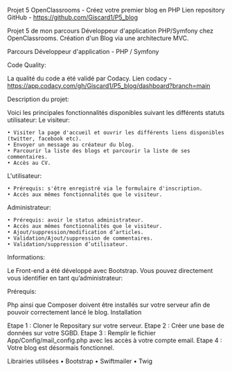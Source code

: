 Projet 5 OpenClassrooms - Créez votre premier blog en PHP
Lien repository GitHub - https://github.com/Giscard1/P5_blog

Projet 5 de mon parcours Développeur d'application PHP/Symfony chez OpenClassrooms. Création d'un Blog via une architecture MVC.

Parcours Développeur d'application - PHP / Symfony

Code Quality:

La qualité du code a été validé par Codacy.
Lien codacy - https://app.codacy.com/gh/Giscard1/P5_blog/dashboard?branch=main


Description du projet:

Voici les principales fonctionnalités disponibles suivant les différents statuts utilisateur:
Le visiteur:

    • Visiter la page d'accueil et ouvrir les différents liens disponibles (twitter, facebook etc).
    • Envoyer un message au créateur du blog.
    • Parcourir la liste des blogs et parcourir la liste de ses commentaires.
    • Accès au CV.

L'utilisateur:

    • Prérequis: s'être enregistré via le formulaire d'inscription.
    • Accès aux mêmes fonctionnalités que le visiteur.

Administrateur:

    • Prérequis: avoir le status administrateur.
    • Accès aux mêmes fonctionnalités que le visiteur.
    • Ajout/suppression/modification d’articles.
    • Validation/Ajout/suppression de commentaires.
    • Validation/suppression d’utilisateur.


Informations:

Le Front-end a été développé avec Bootstrap.
Vous pouvez directement vous identifier en tant qu’administrateur:


Prérequis:

Php ainsi que Composer doivent être installés sur votre serveur afin de pouvoir correctement lancé le blog.
Installation

Etape 1 : Cloner le Repositary sur votre serveur.
Etape 2 : Créer une base de données sur votre SGBD.
Etape 3 : Remplir le fichier App/Config/mail_config.php avec les accès à votre compte email.
Etape 4 : Votre blog est désormais fonctionnel.

Librairies utilisées
    • Bootstrap
    • Swiftmailer
    • Twig


